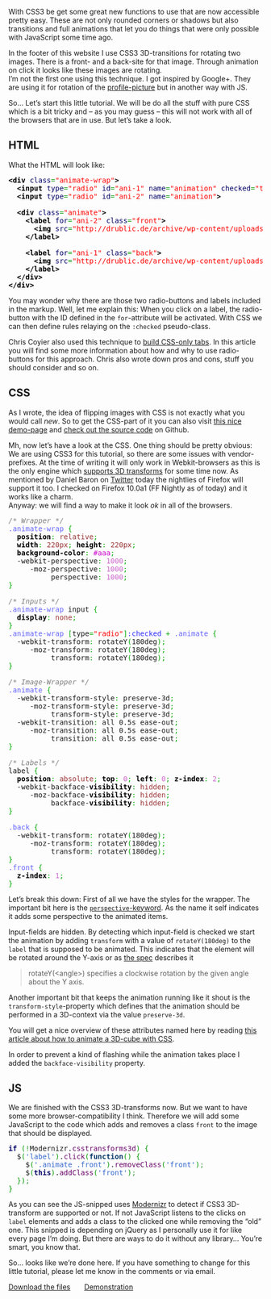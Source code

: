
With CSS3 be get some great new functions to use that are now accessible pretty easy. These are not only rounded corners or shadows but also transitions and full animations that let you do things that were only possible with JavaScript some time ago.

In the footer of this website I use CSS3 3D-transitions for rotating two images. There is a front- and a back-site for that image. Through animation on click it looks like these images are rotating.<br>
I’m not the first one using this technique. I got inspired by Google+. They are using it for rotation of the <a title="My Google+ Stream" href="https://plus.google.com/112019818423540363330/posts" target="_blank">profile-picture</a> but in another way with JS.

So… Let’s start this little tutorial. We will be do all the stuff with pure CSS which is a bit tricky and – as you may guess – this will not work with all of the browsers that are in use. But let’s take a look.

## HTML

What the HTML will look like:

<div class="wp_syntax"><div class="code"><pre class="xml" style="font-family:monospace;"><span style="color: #009900;"><span style="color: #000000; font-weight: bold;">&lt;div</span>&nbsp;<span style="color: #000066;">class</span>=<span style="color: #ff0000;">"animate-wrap"</span><span style="color: #000000; font-weight: bold;">&gt;</span></span>
  <span style="color: #009900;"><span style="color: #000000; font-weight: bold;">&lt;input</span>&nbsp;<span style="color: #000066;">type</span>=<span style="color: #ff0000;">"radio"</span>&nbsp;<span style="color: #000066;">id</span>=<span style="color: #ff0000;">"ani-1"</span>&nbsp;<span style="color: #000066;">name</span>=<span style="color: #ff0000;">"animation"</span>&nbsp;<span style="color: #000066;">checked</span>=<span style="color: #ff0000;">"true"</span><span style="color: #000000; font-weight: bold;">&gt;</span></span>
  <span style="color: #009900;"><span style="color: #000000; font-weight: bold;">&lt;input</span>&nbsp;<span style="color: #000066;">type</span>=<span style="color: #ff0000;">"radio"</span>&nbsp;<span style="color: #000066;">id</span>=<span style="color: #ff0000;">"ani-2"</span>&nbsp;<span style="color: #000066;">name</span>=<span style="color: #ff0000;">"animation"</span><span style="color: #000000; font-weight: bold;">&gt;</span></span>
&nbsp;
  <span style="color: #009900;"><span style="color: #000000; font-weight: bold;">&lt;div</span>&nbsp;<span style="color: #000066;">class</span>=<span style="color: #ff0000;">"animate"</span><span style="color: #000000; font-weight: bold;">&gt;</span></span>
    <span style="color: #009900;"><span style="color: #000000; font-weight: bold;">&lt;label</span>&nbsp;<span style="color: #000066;">for</span>=<span style="color: #ff0000;">"ani-2"</span> <span style="color: #000066;">class</span>=<span style="color: #ff0000;">"front"</span><span style="color: #000000; font-weight: bold;">&gt;</span></span>
      <span style="color: #009900;"><span style="color: #000000; font-weight: bold;">&lt;img</span>&nbsp;<span style="color: #000066;">src</span>=<span style="color: #ff0000;">"http://drublic.de/archive/wp-content/uploads/2011/10/rotate-images.jpg"</span>&nbsp;<span style="color: #000066;">width</span>=<span style="color: #ff0000;">"220"</span>&nbsp;<span style="color: #000066;">height</span>=<span style="color: #ff0000;">"220"</span>&nbsp;<span style="color: #000066;">alt</span>=<span style="color: #ff0000;">"A photo of me."</span><span style="color: #000000; font-weight: bold;">&gt;</span></span>
    <span style="color: #009900;"><span style="color: #000000; font-weight: bold;">&lt;/label<span style="color: #000000; font-weight: bold;">&gt;</span></span></span>
&nbsp;
    <span style="color: #009900;"><span style="color: #000000; font-weight: bold;">&lt;label</span>&nbsp;<span style="color: #000066;">for</span>=<span style="color: #ff0000;">"ani-1"</span>&nbsp;<span style="color: #000066;">class</span>=<span style="color: #ff0000;">"back"</span><span style="color: #000000; font-weight: bold;">&gt;</span></span>
      <span style="color: #009900;"><span style="color: #000000; font-weight: bold;">&lt;img</span>&nbsp;<span style="color: #000066;">src</span>=<span style="color: #ff0000;">"http://drublic.de/archive/wp-content/uploads/2011/10/rotate-images-2.jpg"</span>&nbsp;<span style="color: #000066;">width</span>=<span style="color: #ff0000;">"220"</span>&nbsp;<span style="color: #000066;">height</span>=<span style="color: #ff0000;">"220"</span>&nbsp;<span style="color: #000066;">alt</span>=<span style="color: #ff0000;">"Another photo of me."</span><span style="color: #000000; font-weight: bold;">&gt;</span></span>
    <span style="color: #009900;"><span style="color: #000000; font-weight: bold;">&lt;/label<span style="color: #000000; font-weight: bold;">&gt;</span></span></span>
  <span style="color: #009900;"><span style="color: #000000; font-weight: bold;">&lt;/div<span style="color: #000000; font-weight: bold;">&gt;</span></span></span>
<span style="color: #009900;"><span style="color: #000000; font-weight: bold;">&lt;/div<span style="color: #000000; font-weight: bold;">&gt;</span></span></span></pre></div></div>


You may wonder why there are those two radio-buttons and labels included in the markup. Well, let me explain this: When you click on a label, the radio-button with the ID defined in the <code>for</code>-attribute will be activated. With CSS we can then define rules relaying on the <code>:checked</code> pseudo-class.

Chris Coyier also used this technique to <a title="Functional CSS Tabs Revisited" href="http://css-tricks.com/13758-functional-css-tabs-revisited/" target="_blank">build CSS-only tabs</a>. In this article you will find some more information about how and why to use radio-buttons for this approach. Chris also wrote down pros and cons, stuff you should consider and so on.

## CSS

As I wrote, the idea of flipping images with CSS is not exactly what you would call <i>new</i>. So to get the CSS-part of it you can also visit <a href="http://css3.bradshawenterprises.com/flip/" title="How to do the CSS for flipping images" target="_blank">this nice demo-page</a>&nbsp;and <a href="https://github.com/richbradshaw/CSS-Transitions-Transforms-and-Animation/blob/master/flip.php" title="The whole CSS3-package for flipping images on Github" target="_blank">check out the source code</a> on Github.

Mh, now let’s have a look at the CSS. One thing should be pretty obvious: We are using CSS3 for this tutorial, so there are some issues with vendor-prefixes. At the time of writing it will only work in Webkit-browsers as this is the only engine which <a href="http://www.w3.org/TR/css3-3d-transforms/" title="Read the specification for CSS3-3D-transforms" target="_blank">supports 3D transforms</a> for some time now. As mentioned by Daniel Baron on <a href="https://twitter.com/davidbaron/status/120195056551477249" title="CSS 3D transforms are now enabled on the Nightly channel of Firefox, thanks to good work by Matt Woodrow." target="_blank">Twitter</a> today the nightlies of Firefox will support it too. I checked on Firefox 10.0a1 (FF Nightly as of today) and it works like a charm.<br>
Anyway: we will find a way to make it look <em>ok</em> in all of the browsers.

<div class="wp_syntax"><div class="code"><pre class="css" style="font-family:monospace;"><span style="color: #808080; font-style: italic;">/* Wrapper */</span>
<span style="color: #6666ff;">.animate-wrap</span> <span style="color: #00AA00;">{</span>
  <span style="color: #000000; font-weight: bold;">position</span><span style="color: #00AA00;">:</span> <span style="color: #993333;">relative</span><span style="color: #00AA00;">;</span>
  <span style="color: #000000; font-weight: bold;">width</span><span style="color: #00AA00;">:</span> <span style="color: #933;">220px</span><span style="color: #00AA00;">;</span> <span style="color: #000000; font-weight: bold;">height</span><span style="color: #00AA00;">:</span> <span style="color: #933;">220px</span><span style="color: #00AA00;">;</span>
  <span style="color: #000000; font-weight: bold;">background-color</span><span style="color: #00AA00;">:</span> <span style="color: #cc00cc;">#aaa</span><span style="color: #00AA00;">;</span>
  -webkit-perspective<span style="color: #00AA00;">:</span> <span style="color: #cc66cc;">1000</span><span style="color: #00AA00;">;</span>
     -moz-perspective<span style="color: #00AA00;">:</span> <span style="color: #cc66cc;">1000</span><span style="color: #00AA00;">;</span>
          perspective<span style="color: #00AA00;">:</span> <span style="color: #cc66cc;">1000</span><span style="color: #00AA00;">;</span>
<span style="color: #00AA00;">}</span>
&nbsp;
<span style="color: #808080; font-style: italic;">/* Inputs */</span>
<span style="color: #6666ff;">.animate-wrap</span> input <span style="color: #00AA00;">{</span>
  <span style="color: #000000; font-weight: bold;">display</span><span style="color: #00AA00;">:</span> <span style="color: #993333;">none</span><span style="color: #00AA00;">;</span>
<span style="color: #00AA00;">}</span>
<span style="color: #6666ff;">.animate-wrap</span> <span style="color: #00AA00;">[</span>type<span style="color: #00AA00;">=</span><span style="color: #ff0000;">"radio"</span><span style="color: #00AA00;">]</span><span style="color: #3333ff;">:checked </span><span style="color: #00AA00;">+</span> <span style="color: #6666ff;">.animate</span> <span style="color: #00AA00;">{</span>
  -webkit-transform<span style="color: #00AA00;">:</span> rotateY<span style="color: #00AA00;">(</span>180deg<span style="color: #00AA00;">)</span><span style="color: #00AA00;">;</span>
     -moz-transform<span style="color: #00AA00;">:</span> rotateY<span style="color: #00AA00;">(</span>180deg<span style="color: #00AA00;">)</span><span style="color: #00AA00;">;</span>
          transform<span style="color: #00AA00;">:</span> rotateY<span style="color: #00AA00;">(</span>180deg<span style="color: #00AA00;">)</span><span style="color: #00AA00;">;</span>
<span style="color: #00AA00;">}</span>
&nbsp;
<span style="color: #808080; font-style: italic;">/* Image-Wrapper */</span>
<span style="color: #6666ff;">.animate</span> <span style="color: #00AA00;">{</span>
  -webkit-transform-style<span style="color: #00AA00;">:</span> preserve-3d<span style="color: #00AA00;">;</span>
     -moz-transform-style<span style="color: #00AA00;">:</span> preserve-3d<span style="color: #00AA00;">;</span>
          transform-style<span style="color: #00AA00;">:</span> preserve-3d<span style="color: #00AA00;">;</span>
  -webkit-transition<span style="color: #00AA00;">:</span> all 0.5s ease-out<span style="color: #00AA00;">;</span>
     -moz-transition<span style="color: #00AA00;">:</span> all 0.5s ease-out<span style="color: #00AA00;">;</span>
          transition<span style="color: #00AA00;">:</span> all 0.5s ease-out<span style="color: #00AA00;">;</span>
<span style="color: #00AA00;">}</span>
&nbsp;
<span style="color: #808080; font-style: italic;">/* Labels */</span>
label <span style="color: #00AA00;">{</span>
  <span style="color: #000000; font-weight: bold;">position</span><span style="color: #00AA00;">:</span> <span style="color: #993333;">absolute</span><span style="color: #00AA00;">;</span> <span style="color: #000000; font-weight: bold;">top</span><span style="color: #00AA00;">:</span> <span style="color: #cc66cc;">0</span><span style="color: #00AA00;">;</span> <span style="color: #000000; font-weight: bold;">left</span><span style="color: #00AA00;">:</span> <span style="color: #cc66cc;">0</span><span style="color: #00AA00;">;</span> <span style="color: #000000; font-weight: bold;">z-index</span><span style="color: #00AA00;">:</span> <span style="color: #cc66cc;">2</span><span style="color: #00AA00;">;</span>
  -webkit-backface-<span style="color: #000000; font-weight: bold;">visibility</span><span style="color: #00AA00;">:</span> <span style="color: #993333;">hidden</span><span style="color: #00AA00;">;</span>
     -moz-backface-<span style="color: #000000; font-weight: bold;">visibility</span><span style="color: #00AA00;">:</span> <span style="color: #993333;">hidden</span><span style="color: #00AA00;">;</span>
          backface-<span style="color: #000000; font-weight: bold;">visibility</span><span style="color: #00AA00;">:</span> <span style="color: #993333;">hidden</span><span style="color: #00AA00;">;</span>
<span style="color: #00AA00;">}</span>
&nbsp;
<span style="color: #6666ff;">.back</span> <span style="color: #00AA00;">{</span>
  -webkit-transform<span style="color: #00AA00;">:</span> rotateY<span style="color: #00AA00;">(</span>180deg<span style="color: #00AA00;">)</span><span style="color: #00AA00;">;</span>
     -moz-transform<span style="color: #00AA00;">:</span> rotateY<span style="color: #00AA00;">(</span>180deg<span style="color: #00AA00;">)</span><span style="color: #00AA00;">;</span>
          transform<span style="color: #00AA00;">:</span> rotateY<span style="color: #00AA00;">(</span>180deg<span style="color: #00AA00;">)</span><span style="color: #00AA00;">;</span>
<span style="color: #00AA00;">}</span>
<span style="color: #6666ff;">.front</span> <span style="color: #00AA00;">{</span>
  <span style="color: #000000; font-weight: bold;">z-index</span><span style="color: #00AA00;">:</span> <span style="color: #cc66cc;">1</span><span style="color: #00AA00;">;</span>
<span style="color: #00AA00;">}</span></pre></div></div>


Let’s break this down: First of all we have the styles for the wrapper. The important bit here is the <a href="http://dev.w3.org/csswg/css3-3d-transforms/#perspective-property" title="CSS3-perspective in the spec" target="_blank"><code>perspective</code>-keyword</a>. As the name it self indicates it adds some perspective to the animated items.

Input-fields are hidden. By detecting which input-field is checked we start the animation by adding <code>transform</code> with a value of <code>rotateY(180deg)</code> to the <code>label</code> that is supposed to be animated. This indicates that the element will be rotated around the Y-axis or as <a href="http://dev.w3.org/csswg/css3-3d-transforms/#transform-functions" title="The spec about rotateY">the spec</a> describes it
<blockquote>
rotateY(&lt;angle&gt;) specifies a clockwise rotation by the given angle about the Y axis.</blockquote>

Another important bit that keeps the animation running like it shout is the <code>transform-style</code>-property which defines that the animation should be performed in a 3D-context via the value <code>preserve-3d</code>.

You will get a nice overview of these attributes named here by reading <a href="http://www.paulrhayes.com/2009-07/animated-css3-cube-interface-using-3d-transforms/" title="Animated CSS3 cube using 3D transforms" target="_blank">this article about how to animate a 3D-cube with CSS</a>.

In order to prevent a kind of flashing while the animation takes place I added the <code>backface-visibility</code> property.

## JS

We are finished with the CSS3 3D-transforms now. But we want to have some more browser-compatibility I think. Therefore we will add some JavaScript to the code which adds and removes a class <code>front</code> to the image that should be displayed.

<div class="wp_syntax"><div class="code"><pre class="javascript" style="font-family:monospace;"><span style="color: #000066; font-weight: bold;">if</span> <span style="color: #009900;">(</span><span style="color: #339933;">!</span>Modernizr.<span style="color: #660066;">csstransforms3d</span><span style="color: #009900;">)</span> <span style="color: #009900;">{</span>
  $<span style="color: #009900;">(</span><span style="color: #3366CC;">'label'</span><span style="color: #009900;">)</span>.<span style="color: #660066;">click</span><span style="color: #009900;">(</span><span style="color: #003366; font-weight: bold;">function</span><span style="color: #009900;">(</span><span style="color: #009900;">)</span> <span style="color: #009900;">{</span>
    $<span style="color: #009900;">(</span><span style="color: #3366CC;">'.animate .front'</span><span style="color: #009900;">)</span>.<span style="color: #660066;">removeClass</span><span style="color: #009900;">(</span><span style="color: #3366CC;">'front'</span><span style="color: #009900;">)</span><span style="color: #339933;">;</span>
    $<span style="color: #009900;">(</span><span style="color: #000066; font-weight: bold;">this</span><span style="color: #009900;">)</span>.<span style="color: #660066;">addClass</span><span style="color: #009900;">(</span><span style="color: #3366CC;">'front'</span><span style="color: #009900;">)</span><span style="color: #339933;">;</span>
  <span style="color: #009900;">}</span><span style="color: #009900;">)</span><span style="color: #339933;">;</span>
<span style="color: #009900;">}</span></pre></div></div>


As you can see the JS-snipped uses <a href="http://modernizr.com/" title="Come on… You know Modernizr, right?!" target="_blank">Modernizr</a> to detect if CSS3 3D-transform are supported or not. If not JavaScript listens to the clicks on <code>label</code> elements and adds a class to the clicked one while removing the “old” one. This snipped is depending on jQuery as I personally use it for like every page I’m doing. But there are ways to do it without any library… You’re smart, you know that.

So… looks like we’re done here. If you have something to change for this little tutorial, please let me know in the comments or via email.

<a href="http://drublic.de/archive/wp-content/uploads/2011/10/rotate-images-with-css3.zip" title="Download" class="button">Download the files</a>&nbsp;&nbsp;&nbsp;&nbsp;&nbsp;&nbsp;&nbsp;<a href="http://jsfiddle.net/drublic/epHjY/" title="Demo on jsFiddle" class="button">Demonstration</a>
